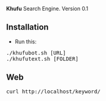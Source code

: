 **Khufu** Search Engine.
Version 0.1

<h2>Installation</h2>

* Run this:
 
<pre>
./khufubot.sh [URL]
./khufutext.sh [FOLDER]
</pre>

<h2>Web</h2>

<pre>
curl http://localhost/keyword/
</pre>
